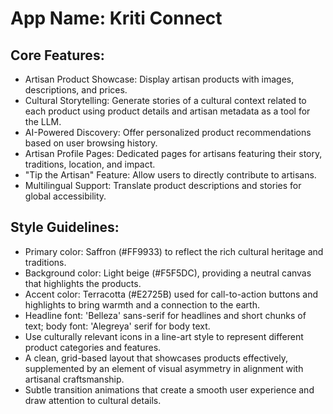 # **App Name**: Kriti Connect

## Core Features:

- Artisan Product Showcase: Display artisan products with images, descriptions, and prices.
- Cultural Storytelling: Generate stories of a cultural context related to each product using product details and artisan metadata as a tool for the LLM.
- AI-Powered Discovery: Offer personalized product recommendations based on user browsing history.
- Artisan Profile Pages: Dedicated pages for artisans featuring their story, traditions, location, and impact.
- "Tip the Artisan" Feature: Allow users to directly contribute to artisans.
- Multilingual Support: Translate product descriptions and stories for global accessibility.

## Style Guidelines:

- Primary color: Saffron (#FF9933) to reflect the rich cultural heritage and traditions.
- Background color: Light beige (#F5F5DC), providing a neutral canvas that highlights the products.
- Accent color: Terracotta (#E2725B) used for call-to-action buttons and highlights to bring warmth and a connection to the earth.
- Headline font: 'Belleza' sans-serif for headlines and short chunks of text; body font: 'Alegreya' serif for body text.
- Use culturally relevant icons in a line-art style to represent different product categories and features.
- A clean, grid-based layout that showcases products effectively, supplemented by an element of visual asymmetry in alignment with artisanal craftsmanship.
- Subtle transition animations that create a smooth user experience and draw attention to cultural details.